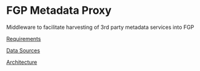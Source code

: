 # FGP Metadata Proxy

Middleware to facilitate harvesting of 3rd party metadata services into FGP

[Requirements](https://federal-geospatial-platform.github.io/fgp-metadata-proxy/requirements)

[Data Sources](https://federal-geospatial-platform.github.io/fgp-metadata-proxy/data-sources)

[Architecture](https://federal-geospatial-platform.github.io/fgp-metadata-proxy/)
